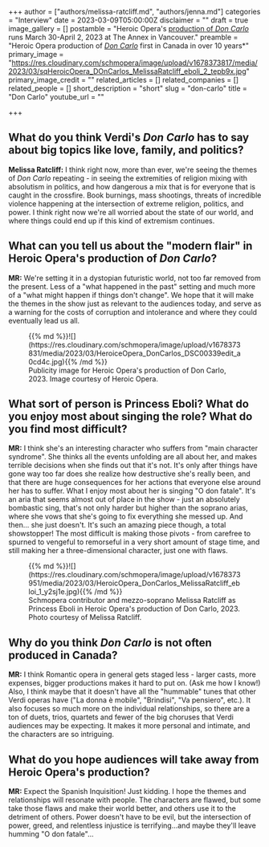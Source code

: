 +++
author = ["authors/melissa-ratcliff.md", "authors/jenna.md"]
categories = "Interview"
date = 2023-03-09T05:00:00Z
disclaimer = ""
draft = true
image_gallery = []
postamble = "Heroic Opera's [production of _Don Carlo_](https://heroicopera.com/events/) runs March 30-April 2, 2023 at The Annex in Vancouver."
preamble = "Heroic Opera production of [_Don Carlo_](https://heroicopera.com/events/) first in Canada in over 10 years*"
primary_image = "https://res.cloudinary.com/schmopera/image/upload/v1678373817/media/2023/03/sqHeroicOpera_DOnCarlos_MelissaRatcliff_eboli_2_tepb9x.jpg"
primary_image_credit = ""
related_articles = []
related_companies = []
related_people = []
short_description = "short"
slug = "don-carlo"
title = "Don Carlo"
youtube_url = ""

+++
## What do you think Verdi's _Don Carlo_ has to say about big topics like love, family, and politics?

**Melissa Ratcliff:** I think right now, more than ever, we're seeing the themes of _Don Carlo_ repeating - in seeing the extremities of religion mixing with absolutism in politics, and how dangerous a mix that is for everyone that is caught in the crossfire. Book burnings, mass shootings, threats of incredible violence happening at the intersection of extreme religion, politics, and power. I think right now we're all worried about the state of our world, and where things could end up if this kind of extremism continues.

## What can you tell us about the "modern flair" in Heroic Opera's production of _Don Carlo_?

**MR:** We're setting it in a dystopian futuristic world, not too far removed from the present. Less of a "what happened in the past" setting and much more of a "what might happen if things don't change".  We hope that it will make the themes in the show just as relevant to the audiences today, and serve as a warning for the costs of corruption and intolerance and where they could eventually lead us all.

<figure data-type="image">{{% md %}}![](https://res.cloudinary.com/schmopera/image/upload/v1678373831/media/2023/03/HeroiceOpera_DonCarlos_DSC00339edit_a0cd4c.jpg){{% /md %}}

<figcaption>Publicity image for Heroic Opera's production of Don Carlo, 2023. Image courtesy of Heroic Opera.</figcaption>  
</figure>

## What sort of person is Princess Eboli? What do you enjoy most about singing the role? What do you find most difficult?

**MR:** I think she's an interesting character who suffers from "main character syndrome". She thinks all the events unfolding are all about her, and makes terrible decisions when she finds out that it's not. It's only after things have gone way too far does she realize how destructive she's really been, and that there are huge consequences for her actions that everyone else around her has to suffer. What I enjoy most about her is singing "O don fatale". It's an aria that seems almost out of place in the show - just an absolutely bombastic sing, that's not only harder but higher than the soprano arias, where she vows that she's going to fix everything she messed up. And then... she just doesn't. It's such an amazing piece though, a total showstopper! The most difficult is making those pivots - from carefree to spurned to vengeful to remorseful in a very short amount of stage time, and still making her a three-dimensional character, just one with flaws.

<figure data-type="image">{{% md %}}![](https://res.cloudinary.com/schmopera/image/upload/v1678373951/media/2023/03/HeroicOpera_DonCarlos_MelissaRatcliff_ebloi_1_y2sj1e.jpg){{% /md %}}

<figcaption>Schmopera contributor and mezzo-soprano Melissa Ratcliff as Princess Eboli in Heroic Opera's production of Don Carlo, 2023. Photo courtesy of Melissa Ratcliff.</figcaption>  
</figure>

## Why do you think _Don Carlo_ is not often produced in Canada?

**MR:** I think Romantic opera in general gets staged less - larger casts, more expenses, bigger productions makes it hard to put on. (Ask me how I know!) Also, I think maybe that it doesn't have all the "hummable" tunes that other Verdi operas have ("La donna è mobile", "Brindisi", "Va pensiero", etc.). It also focuses so much more on the individual relationships, so there are a ton of duets, trios, quartets and fewer of the big choruses that Verdi audiences may be expecting. It makes it more personal and intimate, and the characters are so intriguing.

## What do you hope audiences will take away from Heroic Opera's production?

**MR:** Expect the Spanish Inquisition! Just kidding. I hope the themes and relationships will resonate with people. The characters are flawed, but some take those flaws and make their world better, and others use it to the detriment of others. Power doesn't have to be evil, but the intersection of power, greed, and relentless injustice is terrifying...and maybe they'll leave humming "O don fatale"...
